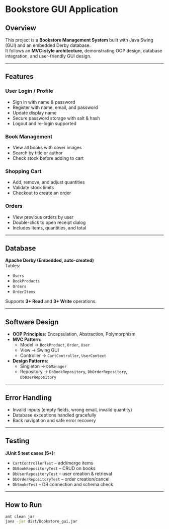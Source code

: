 # Bookstore GUI Application

## Overview
This project is a **Bookstore Management System** built with Java Swing (GUI) and an embedded Derby database.  
It follows an **MVC-style architecture**, demonstrating OOP design, database integration, and user-friendly GUI design.

---

## Features
### User Login / Profile
- Sign in with name & password
- Register with name, email, and password
- Update display name
- Secure password storage with salt & hash
- Logout and re-login supported

### Book Management
- View all books with cover images
- Search by title or author
- Check stock before adding to cart

### Shopping Cart
- Add, remove, and adjust quantities
- Validate stock limits
- Checkout to create an order

### Orders
- View previous orders by user
- Double-click to open receipt dialog
- Includes items, quantities, and total

---

## Database
**Apache Derby (Embedded, auto-created)**  
Tables:
- `Users`
- `BookProducts`
- `Orders`
- `OrderItems`

Supports **3+ Read** and **3+ Write** operations.

---

## Software Design
- **OOP Principles:** Encapsulation, Abstraction, Polymorphism  
- **MVC Pattern:**
  - Model → `BookProduct`, `Order`, `User`
  - View → Swing GUI
  - Controller → `CartController`, `UserContext`
- **Design Patterns:**
  - Singleton → `DbManager`
  - Repository → `DbBookRepository`, `DbOrderRepository`, `DbUserRepository`

---

## Error Handling
- Invalid inputs (empty fields, wrong email, invalid quantity)
- Database exceptions handled gracefully
- Back navigation and safe error recovery

---

## Testing
**JUnit 5 test cases (5+):**
- `CartControllerTest` – add/merge items
- `DbBookRepositoryTest` – CRUD on books
- `DbUserRepositoryTest` – user creation & retrieval
- `DbOrderRepositoryTest` – order creation/cancel
- `DbSmokeTest` – DB connection and schema check

---

## How to Run
```bash
ant clean jar
java -jar dist/Bookstore_gui.jar
